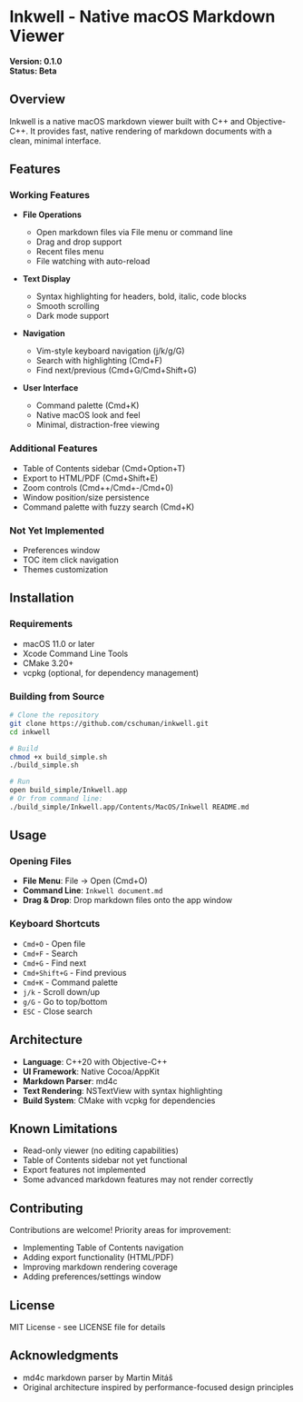 # Inkwell - Native macOS Markdown Viewer

**Version: 0.1.0**  
**Status: Beta**

## Overview

Inkwell is a native macOS markdown viewer built with C++ and Objective-C++. It provides fast, native rendering of markdown documents with a clean, minimal interface.

## Features

### Working Features
- **File Operations**
  - Open markdown files via File menu or command line
  - Drag and drop support
  - Recent files menu
  - File watching with auto-reload

- **Text Display**
  - Syntax highlighting for headers, bold, italic, code blocks
  - Smooth scrolling
  - Dark mode support

- **Navigation**
  - Vim-style keyboard navigation (j/k/g/G)
  - Search with highlighting (Cmd+F)
  - Find next/previous (Cmd+G/Cmd+Shift+G)

- **User Interface**
  - Command palette (Cmd+K)
  - Native macOS look and feel
  - Minimal, distraction-free viewing

### Additional Features
- Table of Contents sidebar (Cmd+Option+T)
- Export to HTML/PDF (Cmd+Shift+E)
- Zoom controls (Cmd++/Cmd+-/Cmd+0)
- Window position/size persistence
- Command palette with fuzzy search (Cmd+K)

### Not Yet Implemented
- Preferences window
- TOC item click navigation
- Themes customization

## Installation

### Requirements
- macOS 11.0 or later
- Xcode Command Line Tools
- CMake 3.20+
- vcpkg (optional, for dependency management)

### Building from Source

```bash
# Clone the repository
git clone https://github.com/cschuman/inkwell.git
cd inkwell

# Build
chmod +x build_simple.sh
./build_simple.sh

# Run
open build_simple/Inkwell.app
# Or from command line:
./build_simple/Inkwell.app/Contents/MacOS/Inkwell README.md
```

## Usage

### Opening Files
- **File Menu**: File → Open (Cmd+O)
- **Command Line**: `Inkwell document.md`
- **Drag & Drop**: Drop markdown files onto the app window

### Keyboard Shortcuts
- `Cmd+O` - Open file
- `Cmd+F` - Search
- `Cmd+G` - Find next
- `Cmd+Shift+G` - Find previous
- `Cmd+K` - Command palette
- `j/k` - Scroll down/up
- `g/G` - Go to top/bottom
- `ESC` - Close search

## Architecture

- **Language**: C++20 with Objective-C++
- **UI Framework**: Native Cocoa/AppKit
- **Markdown Parser**: md4c
- **Text Rendering**: NSTextView with syntax highlighting
- **Build System**: CMake with vcpkg for dependencies

## Known Limitations

- Read-only viewer (no editing capabilities)
- Table of Contents sidebar not yet functional
- Export features not implemented
- Some advanced markdown features may not render correctly

## Contributing

Contributions are welcome! Priority areas for improvement:
- Implementing Table of Contents navigation
- Adding export functionality (HTML/PDF)
- Improving markdown rendering coverage
- Adding preferences/settings window

## License

MIT License - see LICENSE file for details

## Acknowledgments

- md4c markdown parser by Martin Mitáš
- Original architecture inspired by performance-focused design principles